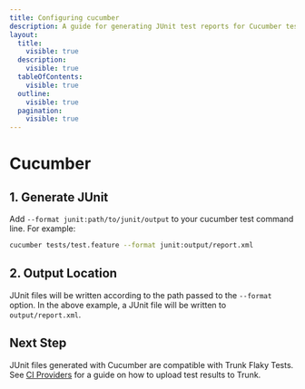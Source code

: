 ```yaml
---
title: Configuring cucumber
description: A guide for generating JUnit test reports for Cucumber tests
layout:
  title:
    visible: true
  description:
    visible: true
  tableOfContents:
    visible: true
  outline:
    visible: true
  pagination:
    visible: true
---
```


# Cucumber

## 1. Generate JUnit

Add `--format junit:path/to/junit/output` to your cucumber test command line. For example:

```bash
cucumber tests/test.feature --format junit:output/report.xml
```

## 2. Output Location

JUnit files will be written according to the path passed to the `--format` option. In the above example, a JUnit file will be written to `output/report.xml`.

## Next Step

JUnit files generated with Cucumber are compatible with Trunk Flaky Tests. See [CI Providers](https://docs.trunk.io/flaky-tests/get-started/ci-providers) for a guide on how to upload test results to Trunk.
